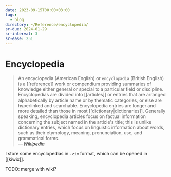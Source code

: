 ```yaml
---
date: 2023-09-15T00:00+03:00
tags:
  - blog
directory: ~/Reference/encyclopedia/
sr-due: 2024-01-29
sr-interval: 3
sr-ease: 251
---
```


# Encyclopedia

> An encyclopedia (American English) or `encyclopædia` (British English) is a
> [[reference]] work or compendium providing summaries of knowledge either
> general or special to a particular field or discipline. Encyclopedias are
> divided into [[articles]] or entries that are arranged alphabetically by
> article name or by thematic categories, or else are hyperlinked and
> searchable. Encyclopedia entries are longer and more detailed than those in
> most [[dictionary|dictionaries]]. Generally speaking, encyclopedia articles
> focus on factual information concerning the subject named in the article's
> title; this is unlike dictionary entries, which focus on linguistic
> information about words, such as their etymology, meaning, pronunciation, use,
> and grammatical forms.\
> — <cite>[Wikipedia](https://en.wikipedia.org/wiki/Encyclopedia)</cite>

I store some encyclopedias in `.zim` format, which can be opened in [[kiwix]].

TODO: merge with wiki?
